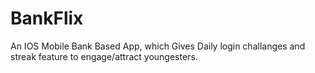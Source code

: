 # BankFlix
An IOS Mobile Bank Based App, which Gives Daily login challanges and streak feature to engage/attract  youngesters.
